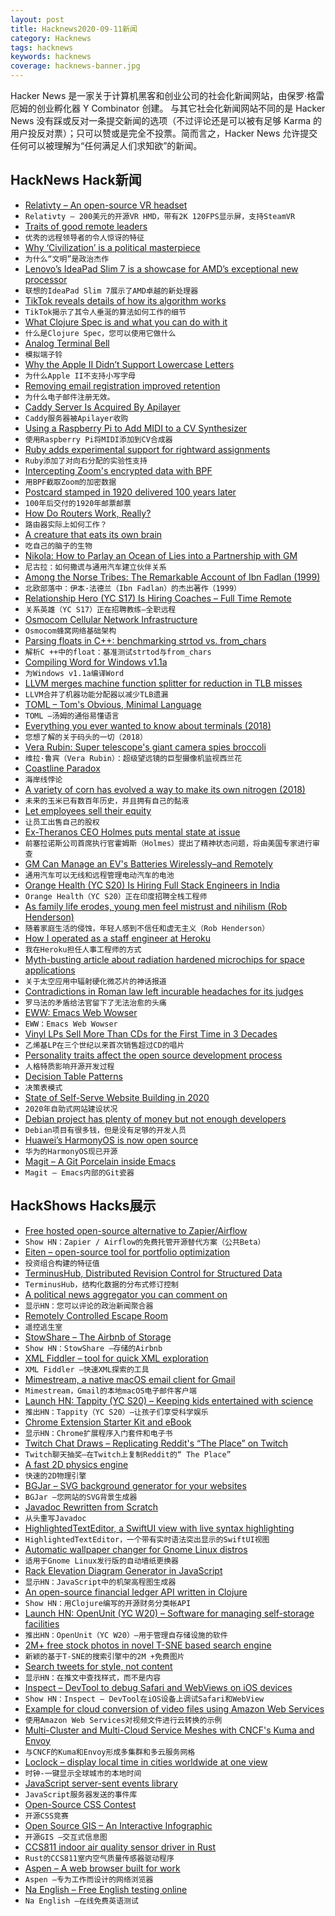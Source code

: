 ```yaml
---
layout: post
title: Hacknews2020-09-11新闻
category: Hacknews
tags: hacknews
keywords: hacknews
coverage: hacknews-banner.jpg
---
```


Hacker News 是一家关于计算机黑客和创业公司的社会化新闻网站，由保罗·格雷厄姆的创业孵化器 Y Combinator 创建。
与其它社会化新闻网站不同的是 Hacker News 没有踩或反对一条提交新闻的选项（不过评论还是可以被有足够 Karma 的用户投反对票）；只可以赞或是完全不投票。简而言之，Hacker News 允许提交任何可以被理解为“任何满足人们求知欲”的新闻。

## HackNews Hack新闻


- [Relativty  – An open-source VR headset](https://www.relativty.com/)
- `Relativty – 200美元的开源VR HMD，带有2K 120FPS显示屏，支持SteamVR`
- [Traits of good remote leaders](https://www.bbc.com/worklife/article/20200827-why-in-person-leaders-may-not-be-the-best-virtual-ones)
- `优秀的远程领导者的令人惊讶的特征`
- [Why ‘Civilization’ is a political masterpiece](https://unherd.com/2020/09/why-civilization-is-a-political-masterpiece/)
- `为什么“文明”是政治杰作`
- [Lenovo’s IdeaPad Slim 7 is a showcase for AMD’s exceptional new processor](https://www.theverge.com/21423498/lenovo-ideapad-slim-7-2020-amd-review)
- `联想的IdeaPad Slim 7展示了AMD卓越的新处理器`
- [TikTok reveals details of how its algorithm works](https://www.axios.com/inside-tiktoks-killer-algorithm-52454fb2-6bab-405d-a407-31954ac1cf16.html)
- `TikTok揭示了其令人垂涎的算法如何工作的细节`
- [What Clojure Spec is and what you can do with it](https://www.pixelated-noise.com/blog/2020/09/10/what-spec-is/)
- `什么是Clojure Spec，您可以使用它做什么`
- [Analog Terminal Bell](http://analogterminalbell.com)
- `模拟端子铃`
- [Why the Apple II Didn’t Support Lowercase Letters](http://www.vintagecomputing.com/index.php/archives/2833/why-the-apple-ii-didnt-support-lowercase-letters)
- `为什么Apple II不支持小写字母`
- [Removing email registration improved retention](https://solitaired.com/email-registration-is-dead)
- `为什么电子邮件注册无效。`
- [Caddy Server Is Acquired By Apilayer](https://www.ardanlabs.com/news/2020/08/caddy-server-is-acquired/)
- `Caddy服务器被Apilayer收购`
- [Using a Raspberry Pi to Add MIDI to a CV Synthesizer](https://schollz.com/raspberrypi/monotron/)
- `使用Raspberry Pi将MIDI添加到CV合成器`
- [Ruby adds experimental support for rightward assignments](https://blog.saeloun.com/2020/08/31/ruby-adds-experimental-rightward-assignment)
- `Ruby添加了对向右分配的实验性支持`
- [Intercepting Zoom's encrypted data with BPF](https://confused.ai/posts/intercepting-zoom-tls-encryption-bpf-uprobes)
- `用BPF截取Zoom的加密数据`
- [Postcard stamped in 1920 delivered 100 years later](https://www.fox17online.com/news/local-news/michigan/postcard-stamped-in-1920-delivered-100-years-later)
- `100年后交付的1920年邮票邮票`
- [How Do Routers Work, Really?](https://kamila.is//teaching/how-routers-work/)
- `路由器实际上如何工作？`
- [A creature that eats its own brain](https://goodheartextremescience.wordpress.com/2010/01/27/meet-the-creature-that-eats-its-own-brain/)
- `吃自己的脑子的生物`
- [Nikola: How to Parlay an Ocean of Lies into a Partnership with GM](https://hindenburgresearch.com/nikola/)
- `尼古拉：如何撒谎与通用汽车建立伙伴关系`
- [Among the Norse Tribes: The Remarkable Account of Ibn Fadlan (1999)](https://archive.aramcoworld.com/issue/199906/among.the.norse.tribes-the.remarkable.account.of.ibn.fadlan.htm)
- `北欧部落中：伊本·法德兰（Ibn Fadlan）的杰出著作（1999）`
- [Relationship Hero (YC S17) Is Hiring Coaches – Full Time Remote](https://relationshiphero.com/careers?role=coach)
- `关系英雄（YC S17）正在招聘教练–全职远程`
- [Osmocom Cellular Network Infrastructure](https://osmocom.org/projects/cellular-infrastructure/wiki)
- `Osmocom蜂窝网络基础架构`
- [Parsing floats in C++: benchmarking strtod vs. from_chars](https://lemire.me/blog/2020/09/10/parsing-floats-in-c-benchmarking-strtod-vs-from_chars/)
- `解析C ++中的float：基准测试strtod与from_chars`
- [Compiling Word for Windows v1.1a](https://richardlewis.org/blog/2020/7/31/opus-compiling-word-for-windows-1-1a)
- `为Windows v1.1a编译Word`
- [LLVM merges machine function splitter for reduction in TLB misses](https://lists.llvm.org/pipermail/llvm-dev/2020-August/144012.html)
- `LLVM合并了机器功能分配器以减少TLB遗漏`
- [TOML – Tom's Obvious, Minimal Language](https://toml.io/en/)
- `TOML –汤姆的通俗易懂语言`
- [Everything you ever wanted to know about terminals (2018)](https://xn--rpa.cc/irl/term.html)
- `您想了解的关于码头的一切（2018）`
- [Vera Rubin: Super telescope's giant camera spies broccoli](https://www.bbc.co.uk/news/science-environment-54066586)
- `维拉·鲁宾（Vera Rubin）：超级望远镜的巨型摄像机监视西兰花`
- [Coastline Paradox](https://en.wikipedia.org/wiki/Coastline_paradox)
- `海岸线悖论`
- [A variety of corn has evolved a way to make its own nitrogen (2018)](https://www.smithsonianmag.com/science-nature/corn-future-hundreds-years-old-and-makes-its-own-mucus-180969972/)
- `未来的玉米已有数百年历史，并且拥有自己的黏液`
- [Let employees sell their equity](https://kevin.burke.dev/kevin/let-employees-sell-equity/)
- `让员工出售自己的股权`
- [Ex-Theranos CEO Holmes puts mental state at issue](https://www.reuters.com/article/us-theranos-holmes/ex-theranos-ceo-holmes-puts-mental-state-at-issue-to-be-examined-by-u-s-experts-idUSKBN2612Q3)
- `前塞拉诺斯公司首席执行官霍姆斯（Holmes）提出了精神状态问题，将由美国专家进行审查`
- [GM Can Manage an EV's Batteries Wirelessly–and Remotely](https://spectrum.ieee.org/cars-that-think/energy/batteries-storage/ieee-spectrum-exclusive-gm-can-manage-an-evs-batteries-wirelesslyand-remotely)
- `通用汽车可以无线和远程管理电动汽车的电池`
- [Orange Health (YC S20) Is Hiring Full Stack Engineers in India](https://www.orangehealth.in/jobs/full-stack-engineer)
- `Orange Health（YC S20）正在印度招聘全栈工程师`
- [As family life erodes, young men feel mistrust and nihilism (Rob Henderson)](https://www.city-journal.org/family-instability-fuels-violence-among-young-men)
- `随着家庭生活的侵蚀，年轻人感到不信任和虚无主义（Rob Henderson）`
- [How I operated as a staff engineer at Heroku](http://amyunger.com/blog/2020/09/10/staff-engineer-at-heroku.html)
- `我在Heroku担任人事工程师的方式`
- [Myth-busting article about radiation hardened microchips for space applications](https://habr.com/en/post/518366/)
- `关于太空应用中辐射硬化微芯片的神话报道`
- [Contradictions in Roman law left incurable headaches for its judges](https://www.historytoday.com/history-matters/how-get-away-murder)
- `罗马法的矛盾给法官留下了无法治愈的头痛`
- [EWW: Emacs Web Wowser](https://www.gnu.org/software/emacs/manual/html_mono/eww.html)
- `EWW：Emacs Web Wowser`
- [Vinyl LPs Sell More Than CDs for the First Time in 3 Decades](http://www.synthtopia.com/content/2020/09/10/vinyl-lps-sell-more-than-cds-for-the-first-time-in-3-decades/)
- `乙烯基LP在三个世纪以来首次销售超过CD的唱片`
- [Personality traits affect the open source development process](https://www.functionize.com/blog/how-personality-traits-affect-the-open-source-development-process/)
- `人格特质影响开源开发过程`
- [Decision Table Patterns](https://www.hillelwayne.com/post/decision-table-patterns/)
- `决策表模式`
- [State of Self-Serve Website Building in 2020](https://sprune.com/blog/state-of-self-serve-website-building-in-2020/)
- `2020年自助式网站建设状况`
- [Debian project has plenty of money but not enough developers](https://www.theregister.com/2020/09/10/debian_project_address/)
- `Debian项目有很多钱，但是没有足够的开发人员`
- [Huawei’s HarmonyOS is now open source](https://openharmony.gitee.com/openharmony)
- `华为的HarmonyOS现已开源`
- [Magit – A Git Porcelain inside Emacs](https://magit.vc)
- `Magit – Emacs内部的Git瓷器`


## HackShows Hacks展示

- [ Free hosted open-source alternative to Zapier/Airflow](https://cloud.titanoboa.io/index.html)
- `Show HN：Zapier / Airflow的免费托管开源替代方案（公共Beta）`
- [ Eiten – open-source tool for portfolio optimization](https://github.com/tradytics/eiten)
- `投资组合构建的特征值`
- [ TerminusHub, Distributed Revision Control for Structured Data](https://terminusdb.com/hub/)
- `TerminusHub，结构化数据的分布式修订控制`
- [ A political news aggregator you can comment on](https://www.newscomment.us/)
- `显示HN：您可以评论的政治新闻聚合器`
- [ Remotely Controlled Escape Room](https://www.thebureauorlando.com/remote-games)
- `遥控逃生室`
- [ StowShare – The Airbnb of Storage](https://getstowshare.com/)
- `Show HN：StowShare –存储的Airbnb`
- [ XML Fiddler – tool for quick XML exploration](https://masa331.github.io/xml_fiddler/)
- `XML Fiddler –快速XML探索的工具`
- [ Mimestream, a native macOS email client for Gmail](https://mimestream.com)
- `Mimestream，Gmail的本地macOS电子邮件客户端`
- [Launch HN: Tappity (YC S20) – Keeping kids entertained with science](item?id=24423463)
- `推出HN：Tappity（YC S20）–让孩子们享受科学娱乐`
- [ Chrome Extension Starter Kit and eBook](https://ChromeExtensionKit.com?ref=showhn)
- `显示HN：Chrome扩展程序入门套件和电子书`
- [ Twitch Chat Draws – Replicating Reddit's “The Place” on Twitch](https://github.com/petargyurov/twitch-draws)
- `Twitch聊天抽奖–在Twitch上复制Reddit的“ The Place”`
- [ A fast 2D physics engine](https://github.com/mtsamis/box2d-optimized)
- `快速的2D物理引擎`
- [ BGJar – SVG background generator for your websites](https://bgjar.com/)
- `BGJar –您网站的SVG背景生成器`
- [ Javadoc Rewritten from Scratch](https://github.com/sebkur/javadoc-ng)
- `从头重写Javadoc`
- [ HighlightedTextEditor, a SwiftUI view with live syntax highlighting](https://github.com/kyle-n/HighlightedTextEditor)
- `HighlightedTextEditor，一个带有实时语法突出显示的SwiftUI视图`
- [ Automatic wallpaper changer for Gnome Linux distros](https://github.com/cipz/wallpaper_changer)
- `适用于Gnome Linux发行版的自动墙纸更换器`
- [ Rack Elevation Diagram Generator in JavaScript](https://wjholden.com/rack)
- `显示HN：JavaScript中的机架高程图生成器`
- [ An open-source financial ledger API written in Clojure](https://github.com/decimals/sequence)
- `Show HN：用Clojure编写的开源财务分类帐API`
- [Launch HN: OpenUnit (YC W20) – Software for managing self-storage facilities](item?id=24433031)
- `推出HN：OpenUnit（YC W20）–用于管理自存储设施的软件`
- [ 2M+ free stock photos in novel T-SNE based search engine](https://zoomstock.com)
- `新颖的基于T-SNE的搜索引擎中的2M +免费图片`
- [ Search tweets for style, not content](https://same.energy)
- `显示HN：在推文中查找样式，而不是内容`
- [ Inspect – DevTool to debug Safari and WebViews on iOS devices](https://inspect.dev/)
- `Show HN：Inspect – DevTool在iOS设备上调试Safari和WebView`
- [ Example for cloud conversion of video files using Amazon Web Services](https://github.com/JanciVd/laravel-aws-video-conversion)
- `使用Amazon Web Services对视频文件进行云转换的示例`
- [ Multi-Cluster and Multi-Cloud Service Meshes with CNCF's Kuma and Envoy](https://konghq.com/blog/multi-cluster-multi-cloud-service-meshes-with-cncfs-kuma-and-envoy/)
- `与CNCF的Kuma和Envoy形成多集群和多云服务网格`
- [ Loclock – display local time in cities worldwide at one view](https://www.ionstage.org/loclock/)
- `时钟-一键显示全球城市的本地时间`
- [ JavaScript server-sent events library](https://github.com/fanout/js-eventstream)
- `JavaScript服务器发送的事件库`
- [ Open-Source CSS Contest](https://csscontest.com/)
- `开源CSS竞赛`
- [ Open Source GIS – An Interactive Infographic](https://makepath.com/history-of-open-source-gis/)
- `开源GIS –交互式信息图`
- [ CCS811 indoor air quality sensor driver in Rust](https://blog.eldruin.com/ccs811-indoor-air-quality-sensor-driver-in-rust/)
- `Rust的CCS811室内空气质量传感器驱动程序`
- [ Aspen – A web browser built for work](https://www.aspen.cloud/)
- `Aspen –专为工作而设计的网络浏览器`
- [ Na English – Free English testing online](https://naenglish.io/)
- `Na English –在线免费英语测试`

